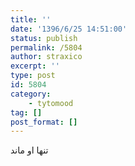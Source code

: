 ```yaml
---
title: ''
date: '1396/6/25 14:51:00'
status: publish
permalink: /5804
author: straxico
excerpt: ''
type: post
id: 5804
category:
    - tytomood
tag: []
post_format: []
---
```

تنها او ماند